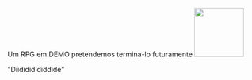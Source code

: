 Um RPG em DEMO pretendemos termina-lo futuramente
 <img width="100px" src="https://media.tenor.com/lGUwTeltLgQAAAAj/pokemon-gengareguitar.gif"/>
<p>"Diidididididdide"</p>
</p>
